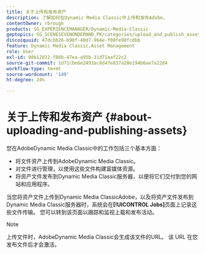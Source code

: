 ```yaml
---
title: 关于上传和发布资产
description: 了解如何在Dynamic Media Classic中上传和发布Adobe。
contentOwner: rbrough
products: SG_EXPERIENCEMANAGER/Dynamic-Media-Classic
geptopics: SG_SCENESEVENONDEMAND_PK/categories/upload_and_publish_assets
discoiquuid: 47dcbb26-b90f-40d7-964e-f08fe98fcdbb
feature: Dynamic Media Classic,Asset Management
role: User
exl-id: 98b12031-f88b-47ea-a95b-31d71eaf22c2
source-git-commit: 1d71cbe6e2493ac8d47e837a20e194b6ae7a22d4
workflow-type: tm+mt
source-wordcount: '149'
ht-degree: 24%

---
```


# 关于上传和发布资产 {#about-uploading-and-publishing-assets}

您在AdobeDynamic Media Classic中的工作包括三个基本方面：

* 将文件资产上传到AdobeDynamic Media Classic。
* 对文件进行管理，以使用这些文件构建富媒体资源。
* 将资产文件发布到Dynamic Media Classic服务器，以便将它们交付到您的网站和应用程序。

当您将资产文件上传到Dynamic Media ClassicAdobe，以及将资产文件发布到Dynamic Media Classic服务器时，系统会在&#x200B;**[!UICONTROL Jobs]**&#x200B;页面上记录这些文件传输。 您可以转到该页面以跟踪和监视上载和发布活动。

>[!NOTE]
>
>上传文件时，AdobeDynamic Media Classic会生成该文件的URL。 该 URL 在您发布文件后才会激活。

<!-- >[!NOTE]
>
>A new Instant Publish feature was made available shortly after the release of Adobe Dynamic Media Classic 6.0. This feature, which publishes assets immediately with one step, is being rolled out gradually, replacing the **[!UICONTROL Mark for Publish]** functionality. Some users will continue to see the current interface and functionality for a while, until they are included in the rollout. In addition, some assets will continue to use the “Mark for Publish” process for a while after the rollout. -->
